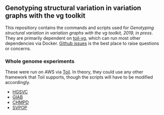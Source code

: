 ## Genotyping structural variation in variation graphs with the vg toolkit

This repositiory contains the commands and scripts used for *Genotyping structural variation in variation graphs with the vg toolkit, 2019, in press*.  They are primarily dependent on [toil-vg](https://github.com/vgteam/toil-vg), which can run most other dependencies via Docker.  [Github issues](https://github.com/vgteam/sv-genotyping-paper/issues/new) is the best place to raise questions or concerns.

### Whole genome experiments

These were run on AWS via [Toil](http://toil.ucsc-cgl.org/).  In theory, they could use any other framework that Toil supports, though the scripts will have to be modified accordingly. 

* [HGSVC](whole-genome/toil-experiments/HGSVC.md)
* [GIAB](whole-genome/toil-experiments/GIAB.md)
* [CHMPD](whole-genome/toil-experiments/CHMPD.md)
* [SVPOP](whole-genome/toil-experiments/SVPOP.md)

